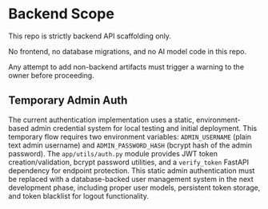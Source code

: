 # Backend Scope

This repo is strictly backend API scaffolding only.

No frontend, no database migrations, and no AI model code in this repo.

Any attempt to add non-backend artifacts must trigger a warning to the owner before proceeding.

## Temporary Admin Auth

The current authentication implementation uses a static, environment-based admin credential system for local testing and initial deployment. This temporary flow requires two environment variables: `ADMIN_USERNAME` (plain text admin username) and `ADMIN_PASSWORD_HASH` (bcrypt hash of the admin password). The `app/utils/auth.py` module provides JWT token creation/validation, bcrypt password utilities, and a `verify_token` FastAPI dependency for endpoint protection. This static admin authentication must be replaced with a database-backed user management system in the next development phase, including proper user models, persistent token storage, and token blacklist for logout functionality.

